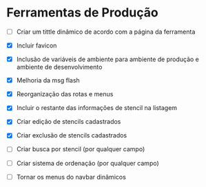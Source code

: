 # Ferramentas de Produção

* [ ] Criar um tittle dinâmico de acordo com a página da ferramenta

* [x] Incluir favicon

* [x] Inclusão de variáveis de ambiente para ambiente de produção e ambiente de desenvolvimento

* [x] Melhoria da msg flash

* [x] Reorganização das rotas e menus

* [x] Incluir o restante das informações de stencil na listagem

* [x] Criar edição de stencils cadastrados

* [x] Criar exclusão de stencils cadastrados

* [ ] Criar busca por stencil (por qualquer campo)

* [ ] Criar sistema de ordenação (por qualquer campo)

* [ ] Tornar os menus do navbar dinâmicos

